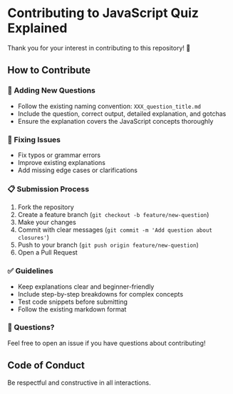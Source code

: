 # Contributing to JavaScript Quiz Explained

Thank you for your interest in contributing to this repository! 🎉

## How to Contribute

### 📝 Adding New Questions
- Follow the existing naming convention: `XXX_question_title.md`
- Include the question, correct output, detailed explanation, and gotchas
- Ensure the explanation covers the JavaScript concepts thoroughly

### 🐛 Fixing Issues
- Fix typos or grammar errors
- Improve existing explanations
- Add missing edge cases or clarifications

### 📋 Submission Process
1. Fork the repository
2. Create a feature branch (`git checkout -b feature/new-question`)
3. Make your changes
4. Commit with clear messages (`git commit -m 'Add question about closures'`)
5. Push to your branch (`git push origin feature/new-question`)
6. Open a Pull Request

### ✅ Guidelines
- Keep explanations clear and beginner-friendly
- Include step-by-step breakdowns for complex concepts
- Test code snippets before submitting
- Follow the existing markdown format

### 🤔 Questions?
Feel free to open an issue if you have questions about contributing!

## Code of Conduct
Be respectful and constructive in all interactions.

